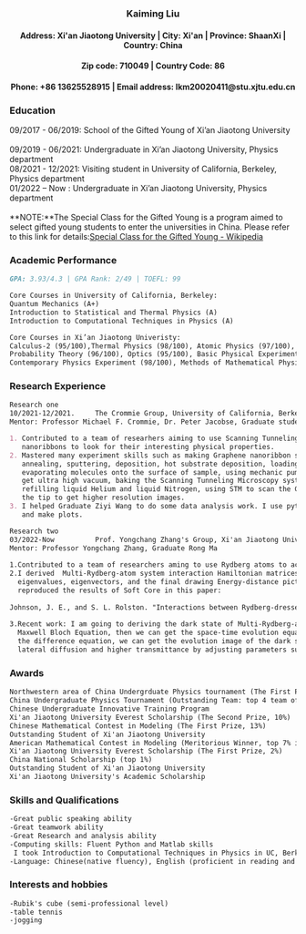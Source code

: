 <h3 align="center">
  Kaiming Liu
<h4 align="center">
  Address: Xi'an Jiaotong University | City: Xi'an | Province: ShaanXi | Country: China 
<h4 align="center">  
  Zip code: 710049 | Country Code: 86
<h4 align="center">
  Phone: +86 13625528915 | Email address: lkm20020411@stu.xjtu.edu.cn
</h4>
 
### Education 

09/2017 - 06/2019: School of the Gifted Young of Xi’an Jiaotong University <br/>                             
09/2019 - 06/2021: Undergraduate in Xi’an Jiaotong University, Physics department <br/>
08/2021 - 12/2021: Visiting student in University of California, Berkeley, Physics department <br/>
01/2022 – Now    : Undergraduate in Xi’an Jiaotong University, Physics department <br/>
<br/>
**NOTE:**The Special Class for the Gifted Young is a program aimed to select gifted young students to enter the universities in China. Please refer to this link for details:[Special Class for the Gifted Young - Wikipedia](https://en.wikipedia.org/wiki/Special_Class_for_the_Gifted_Young)
  

### Academic Performance 
```markdown
GPA: 3.93/4.3 | GPA Rank: 2/49 | TOEFL: 99

Core Courses in University of California, Berkeley:
Quantum Mechanics (A+)                                                 Teacher: Professor Wick Haxton
Introduction to Statistical and Thermal Physics (A)                    Teacher: Professor Ehud Altman
Introduction to Computational Techniques in Physics (A)                Teacher: Asst. Prof. Heather Grey

Core Courses in Xi’an Jiaotong Univeristy:
Calculus-2 (95/100),Thermal Physics (98/100), Atomic Physics (97/100),
Probability Theory (96/100), Optics (95/100), Basic Physical Experiment (98/100), 
Contemporary Physics Experiment (98/100), Methods of Mathematical Physics (91/100)
```
  
### Research Experience 
```markdown
Research one
10/2021-12/2021.     The Crommie Group, University of California, Berkeley
Mentor: Professor Michael F. Crommie, Dr. Peter Jacobse, Graduate student Ziyi Wang

1. Contributed to a team of researhers aiming to use Scanning Tunneling Microscopy to analyze Graphene
   nanoribbons to look for their interesting physical properties.
2. Mastered many experiment skills such as making Graphene nanoribbon samples, transfering samples,
   annealing, sputtering, deposition, hot substrate deposition, loading molecules into the evaporator, 
   evaporating molecules onto the surface of sample, using mechanic pump, turbo pump and ion pump to 
   get ultra high vacuum, baking the Scanning Tunneling Microscopy system to remove impurity molecules, 
   refilling liquid Helium and liquid Nitrogen, using STM to scan the Graphene nanoribons, repairing 
   the tip to get higher resolution images.
3. I helped Graduate Ziyi Wang to do some data analysis work. I use python to analyze experimental data
   and make plots.
```
```markdown
Research two
03/2022-Now          Prof. Yongchang Zhang's Group, Xi'an Jiaotong University
Mentor: Professor Yongchang Zhang, Graduate Rong Ma
  
1.Contributed to a team of researchers aming to use Rydberg atoms to achieve the function of qubit.
2.I derived  Multi-Rydberg-atom system interaction Hamiltonian matrices, and I used Matlab to solve the 
  eigenvalues, eigenvectors, and the final drawing Energy-distance picture of this system, which 
  reproduced the results of Soft Core in this paper:
  
Johnson, J. E., and S. L. Rolston. "Interactions between Rydberg-dressed atoms." Physical Review A 82.3 (2010): 033412.
  
3.Recent work: I am going to deriving the dark state of Multi-Rydberg-atom system, and plug this dark state into 
  Maxwell Bloch Equation, then we can get the space-time evolution equation of the dark state. By numerically solving 
  the difference equation, we can get the evolution image of the dark state over time and space. We expect to get lower 
  lateral diffusion and higher transmittance by adjusting parameters such as decay rate, length of resonant cavity, etc.
```

### Awards
```markdown
Northwestern area of China Undergrduate Physics tournament (The First Prize)                       06/2019
China Undergraduate Physics Tournament (Outstanding Team: top 4 team of China)                     08/2019
Chinese Undergraduate Innovative Training Program                                                  08/2020
Xi'an Jiaotong University Everest Scholarship (The Second Prize, 10%)                              09/2020
Chinese Mathematical Contest in Modeling (The First Prize, 13%)                                    12/2020
Outstanding Student of Xi'an Jiaotong University                                                   12/2020
American Mathematical Contest in Modeling (Meritorious Winner, top 7% in the world)                04/2021
Xi'an Jiaotong University Everest Scholarship (The First Prize, 2%)                                09/2021
China National Scholarship (top 1%)                                                                12/2021
Outstanding Student of Xi'an Jiaotong University                                                   12/2021
Xi'an Jiaotong University's Academic Scholarship                                                   12/2021

```
  
### Skills and Qualifications
```markdown 
-Great public speaking ability
-Great teamwork ability
-Great Research and analysis ability
-Computing skills: Fluent Python and Matlab skills
 I took Introduction to Computational Techniques in Physics in UC, Berkeley, and I got A.
-Language: Chinese(native fluency), English (proficient in reading and speaking)
```
  
### Interests and hobbies
```markdown
-Rubik's cube (semi-professional level)
-table tennis
-jogging
```
  



